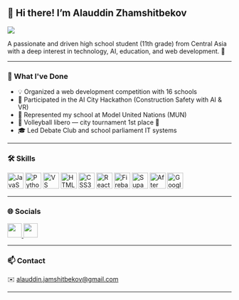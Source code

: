 ## 👋 Hi there! I’m Alauddin Zhamshitbekov

![](https://user-images.githubusercontent.com/18350557/176309783-0785949b-9127-417c-8b55-ab5a4333674e.gif)

A passionate and driven high school student (11th grade) from Central Asia with a deep interest in technology, AI, education, and web development. 🚀

---

### 🔧 What I've Done
- 💡 Organized a web development competition with 16 schools
- 🧠 Participated in the AI City Hackathon (Construction Safety with AI & VR)
- 💬 Represented my school at Model United Nations (MUN)
- 🏐 Volleyball libero — city tournament 1st place 🥇
- 🎓 Led Debate Club and school parliament IT systems

---

### 🛠️ Skills

<p align="left">
  <a href="https://developer.mozilla.org/en-US/docs/Web/JavaScript"><img src="https://raw.githubusercontent.com/danielcranney/readme-generator/main/public/icons/skills/javascript-colored.svg" width="36" alt="JavaScript" /></a>
  <a href="https://www.python.org/"><img src="https://raw.githubusercontent.com/danielcranney/readme-generator/main/public/icons/skills/python-colored.svg" width="36" alt="Python" /></a>
  <a href="https://code.visualstudio.com/"><img src="https://raw.githubusercontent.com/danielcranney/readme-generator/main/public/icons/skills/visualstudiocode.svg" width="36" alt="VS Code" /></a>
  <a href="https://developer.mozilla.org/en-US/docs/Web/HTML"><img src="https://raw.githubusercontent.com/danielcranney/readme-generator/main/public/icons/skills/html5-colored.svg" width="36" alt="HTML5" /></a>
  <a href="https://developer.mozilla.org/en-US/docs/Web/CSS"><img src="https://raw.githubusercontent.com/danielcranney/readme-generator/main/public/icons/skills/css3-colored.svg" width="36" alt="CSS3" /></a>
  <a href="https://reactjs.org/"><img src="https://raw.githubusercontent.com/danielcranney/readme-generator/main/public/icons/skills/react-colored.svg" width="36" alt="React" /></a>
  <a href="https://firebase.google.com/"><img src="https://raw.githubusercontent.com/danielcranney/readme-generator/main/public/icons/skills/firebase-colored.svg" width="36" alt="Firebase" /></a>
  <a href="https://supabase.io/"><img src="https://raw.githubusercontent.com/danielcranney/readme-generator/main/public/icons/skills/supabase-colored.svg" width="36" alt="Supabase" /></a>
  <a href="https://www.adobe.com/products/aftereffects.html"><img src="https://raw.githubusercontent.com/danielcranney/readme-generator/main/public/icons/skills/aftereffects-colored.svg" width="36" alt="After Effects" /></a>
  <a href="https://cloud.google.com/"><img src="https://raw.githubusercontent.com/danielcranney/readme-generator/main/public/icons/skills/googlecloud-colored.svg" width="36" alt="Google Cloud" /></a>
</p>

---

### 🌐 Socials

<p align="left">
  <a href="https://github.com/alauddinsema" target="_blank" rel="noreferrer">
    <picture>
      <source media="(prefers-color-scheme: dark)" srcset="https://raw.githubusercontent.com/danielcranney/readme-generator/main/public/icons/socials/github-dark.svg" />
      <source media="(prefers-color-scheme: light)" srcset="https://raw.githubusercontent.com/danielcranney/readme-generator/main/public/icons/socials/github.svg" />
      <img src="https://raw.githubusercontent.com/danielcranney/readme-generator/main/public/icons/socials/github.svg" width="32" height="32" />
    </picture>
  </a>
  <a href="https://www.instagram.com/alaudin4323" target="_blank" rel="noreferrer">
    <picture>
      <source media="(prefers-color-scheme: dark)" srcset="https://raw.githubusercontent.com/danielcranney/readme-generator/main/public/icons/socials/instagram-dark.svg" />
      <source media="(prefers-color-scheme: light)" srcset="https://raw.githubusercontent.com/danielcranney/readme-generator/main/public/icons/socials/instagram.svg" />
      <img src="https://raw.githubusercontent.com/danielcranney/readme-generator/main/public/icons/socials/instagram.svg" width="32" height="32" />
    </picture>
  </a>
</p>

---

### 📫 Contact

✉️ [alauddin.jamshitbekov@gmail.com](mailto:alauddin.jamshitbekov@gmail.com)

---
